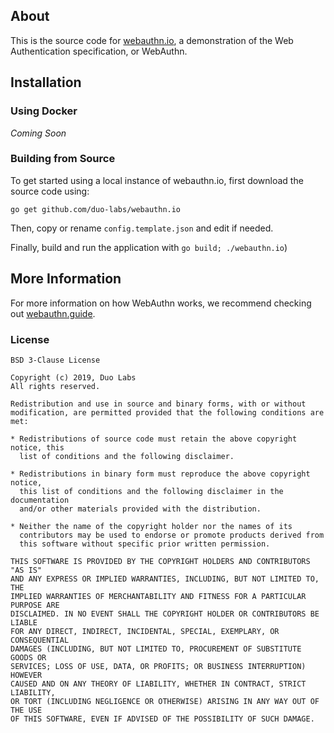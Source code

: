 

## About

This is the source code for [webauthn.io](https://webauthn.io), a demonstration of the Web Authentication specification, or WebAuthn.

## Installation

### Using Docker

_Coming Soon_

### Building from Source

To get started using a local instance of webauthn.io, first download the source code using:

```
go get github.com/duo-labs/webauthn.io
```

Then, copy or rename `config.template.json` and edit if needed.

Finally, build and run the application with `go build; ./webauthn.io`)


## More Information

For more information on how WebAuthn works, we recommend checking out [webauthn.guide](https://webauthn.guide).

### License

```
BSD 3-Clause License

Copyright (c) 2019, Duo Labs
All rights reserved.

Redistribution and use in source and binary forms, with or without
modification, are permitted provided that the following conditions are met:

* Redistributions of source code must retain the above copyright notice, this
  list of conditions and the following disclaimer.

* Redistributions in binary form must reproduce the above copyright notice,
  this list of conditions and the following disclaimer in the documentation
  and/or other materials provided with the distribution.

* Neither the name of the copyright holder nor the names of its
  contributors may be used to endorse or promote products derived from
  this software without specific prior written permission.

THIS SOFTWARE IS PROVIDED BY THE COPYRIGHT HOLDERS AND CONTRIBUTORS "AS IS"
AND ANY EXPRESS OR IMPLIED WARRANTIES, INCLUDING, BUT NOT LIMITED TO, THE
IMPLIED WARRANTIES OF MERCHANTABILITY AND FITNESS FOR A PARTICULAR PURPOSE ARE
DISCLAIMED. IN NO EVENT SHALL THE COPYRIGHT HOLDER OR CONTRIBUTORS BE LIABLE
FOR ANY DIRECT, INDIRECT, INCIDENTAL, SPECIAL, EXEMPLARY, OR CONSEQUENTIAL
DAMAGES (INCLUDING, BUT NOT LIMITED TO, PROCUREMENT OF SUBSTITUTE GOODS OR
SERVICES; LOSS OF USE, DATA, OR PROFITS; OR BUSINESS INTERRUPTION) HOWEVER
CAUSED AND ON ANY THEORY OF LIABILITY, WHETHER IN CONTRACT, STRICT LIABILITY,
OR TORT (INCLUDING NEGLIGENCE OR OTHERWISE) ARISING IN ANY WAY OUT OF THE USE
OF THIS SOFTWARE, EVEN IF ADVISED OF THE POSSIBILITY OF SUCH DAMAGE.
```